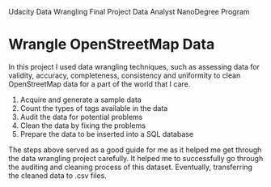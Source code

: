 
Udacity Data Wrangling Final Project
Data Analyst NanoDegree Program

# Wrangle OpenStreetMap Data
In this project I used data wrangling techniques, such as assessing data for validity, accuracy, completeness, consistency and uniformity to clean OpenStreetMap data for a part of the world that I care.

1. Acquire and generate a sample data
2. Count the types of tags available in the data
3. Audit the data for potential problems
4. Clean the data by fixing the problems
5. Prepare the data to be inserted into a SQL database

The steps above served as a good guide for me as it helped me get through the data wrangling project carefully. It helped me to successfully go through the auditing and cleaning process of this dataset. Eventually, transferring the cleaned data to .csv files.





